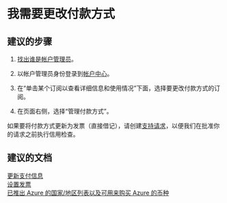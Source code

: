 <properties
    pageTitle="我需要更改付款方式"
    description="我需要更改付款方式"
    service="microsoft.billing"
    resource="billing"
    authors="jlian"
    displayOrder="2"
    selfHelpType="resource"
    supportTopicIds=""
    resourceTags=""
    productPesIds=""
    cloudEnvironments="public"
/>


# <a name="i-need-to-change-the-payment-method"></a>我需要更改付款方式

## <a name="recommended-steps"></a>**建议的步骤**

1. [找出谁是帐户管理员](https://docs.microsoft.com/azure/billing-subscription-transfer#whoisaa)。

2. 以帐户管理员身份登录到[帐户中心](https://account.windowsazure.com/Subscriptions)。

3. 在“单击某个订阅以查看详细信息和使用情况”下面，选择要更改付款方式的订阅。

4. 在页面右侧，选择“管理付款方式”。

如果要将付款方式更新为发票（直接借记），请创建[支持请求](data-blade:Microsoft_Azure_Support.NewSupportRequestBlade)，以便我们在批准你的请求之前执行信用检查。

## <a name="recommended-documents"></a>**建议的文档**

[更新支付信息](https://azure.microsoft.com/documentation/articles/billing-how-to-change-credit-card/)<br>
[设置发票](https://azure.microsoft.com/pricing/invoicing/)<br>
[已推出 Azure 的国家/地区列表以及可用来购买 Azure 的币种](https://azure.microsoft.com/documentation/articles/billing-countries-and-currencies/)<br>



<!--HONumber=Dec16_HO4-->


